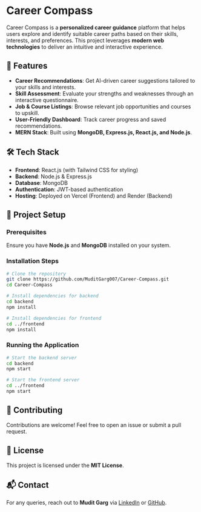 # Career Compass

Career Compass is a **personalized career guidance** platform that helps users explore and identify suitable career paths based on their skills, interests, and preferences. This project leverages **modern web technologies** to deliver an intuitive and interactive experience.

## 🚀 Features
- **Career Recommendations**: Get AI-driven career suggestions tailored to your skills and interests.
- **Skill Assessment**: Evaluate your strengths and weaknesses through an interactive questionnaire.
- **Job & Course Listings**: Browse relevant job opportunities and courses to upskill.
- **User-Friendly Dashboard**: Track career progress and saved recommendations.
- **MERN Stack**: Built using **MongoDB, Express.js, React.js, and Node.js**.

## 🛠️ Tech Stack
- **Frontend**: React.js (with Tailwind CSS for styling)
- **Backend**: Node.js & Express.js
- **Database**: MongoDB
- **Authentication**: JWT-based authentication
- **Hosting**: Deployed on Vercel (Frontend) and Render (Backend)

## 📂 Project Setup
### Prerequisites
Ensure you have **Node.js** and **MongoDB** installed on your system.

### Installation Steps
```sh
# Clone the repository
git clone https://github.com/MuditGarg007/Career-Compass.git
cd Career-Compass

# Install dependencies for backend
cd backend
npm install

# Install dependencies for frontend
cd ../frontend
npm install
```

### Running the Application
```sh
# Start the backend server
cd backend
npm start

# Start the frontend server
cd ../frontend
npm start
```

## 🤝 Contributing
Contributions are welcome! Feel free to open an issue or submit a pull request.

## 📜 License
This project is licensed under the **MIT License**.

## 📬 Contact
For any queries, reach out to **Mudit Garg** via [LinkedIn](https://www.linkedin.com/in/muditgarg007/) or [GitHub](https://github.com/MuditGarg007).
